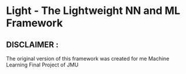 # Light - The Lightweight NN and ML Framework

## DISCLAIMER :
The original version of this framework was created for me Machine Learning Final Project of JMU 